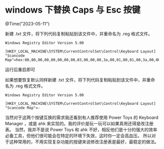 # windows 下替换 Caps 与 Esc 按键
@Time("2023-05-11")

新建 .txt 文件，将下列代码复制粘贴到该文件中，并重命名为 .reg 格式文件。
```
Windows Registry Editor Version 5.00

[HKEY_LOCAL_MACHINE\SYSTEM\CurrentControlSet\Control\Keyboard Layout]
"Scancode Map"=hex:00,00,00,00,00,00,00,00,03,00,00,00,3a,00,01,00,01,00,3a,00,00,00,00,00
```

运行后重启即可

如果想要恢复默认同样新建 .txt 文件，将下列代码复制粘贴到该文件中，并重命名为 .reg 格式文件。
```
Windows Registry Editor Version 5.00
 
[HKEY_LOCAL_MACHINE\SYSTEM\CurrentControlSet\Control\Keyboard Layout]
"Scancode Map"=-
```

当然对于这两个按键互换的需求我还看到有人推荐使用 Power Toys 的 Keyboard Manager ，或是 ahk 来实现的。我的评价是玩一玩可以如果真用还得是改注册表。
当然，我并不是说 Power Toys 和 ahk 不好，相反他们是十分的强大的效率必备工具，但他们很可能会在特定的环境下失效，这时你一定会高血压。
所以对于这种常用的，不用实现复杂功能的按键来说修改注册表是最好，最稳定的做法。

